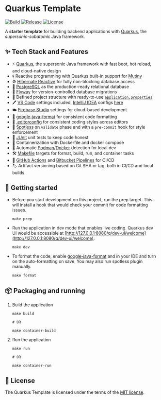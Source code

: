 # Quarkus Template

[![Build](https://img.shields.io/github/actions/workflow/status/zbhavyai/quarkus-template/build.yml?label=Build)](https://github.com/zbhavyai/quarkus-template/actions/workflows/build.yml)
[![Release](https://img.shields.io/github/actions/workflow/status/zbhavyai/quarkus-template/release.yml?label=Release)](https://github.com/zbhavyai/quarkus-template/actions/workflows/release.yml)
[![License](https://img.shields.io/github/license/zbhavyai/quarkus-template?label=License)](https://github.com/zbhavyai/quarkus-template/blob/main/LICENSE)

A **starter template** for building backend applications with [Quarkus](https://quarkus.io/), the _supersonic-subatomic_ Java framework.

## :sparkles: Tech Stack and Features

-  :zap: [Quarkus](https://quarkus.io/), the supersonic Java framework with fast boot, hot reload, and cloud-native design
-  :cyclone: Reactive programming with Quarkus built-in support for [Mutiny](https://smallrye.io/smallrye-mutiny)
-  :gear: [Hibernate Reactive](https://hibernate.org/reactive/) for fully non-blocking database access
-  :elephant: [PostgreSQL](https://www.postgresql.org/) as the production-ready relational database
-  :luggage: [Flyway](https://www.red-gate.com/products/flyway/community/) for version-controlled database migrations
-  :open_file_folder: Defined project structure with ready-to-use [`application.properties`](src/main/resources/application.properties)
-  :pen: [VS Code](https://code.visualstudio.com/) settings included, [IntelliJ IDEA](https://www.jetbrains.com/idea/) configs [here](https://github.com/zbhavyai/fedora-setup/tree/main/roles/intellij_idea/files)
-  :cloud: [Firebase Studio](https://firebase.studio/) settings for cloud-based development
-  :art: [google-java-format](https://github.com/google/google-java-format) for consistent code formatting
-  :page_facing_up: [.editorconfig](https://editorconfig.org/) for consistent coding styles across editors
-  :broom: [Spotless](https://github.com/diffplug/spotless) on `validate` phase and with a `pre-commit` hook for style enforcement
-  :test_tube: [JUnit](https://junit.org/) unit tests to keep code honest
-  :whale: Containerization with Dockerfile and docker compose
-  :otter: Automatic [Podman](https://podman.io/)/[Docker](https://www.docker.com/) detection for local dev
-  :hammer_and_wrench: [Makefile](https://www.gnu.org/software/make/) targets for format, build, run, and container tasks
-  :vertical_traffic_light: [GitHub Actions](https://github.com/features/actions) and [Bitbucket Pipelines](https://www.atlassian.com/software/bitbucket/features/pipelines) for CI/CD
-  :label: Artifact versioning based on Git SHA or tag, both in CI/CD and local builds

## :rocket: Getting started

-  Before you start development on this project, run the prep target. This will install a hook that would check your commit for code formatting issues.

   ```shell
   make prep
   ```

-  Run the application in dev mode that enables live coding. Quarkus dev UI would be accessible at [http://127.0.0.1:8080/q/dev-ui/welcome](http://127.0.0.1:8080/q/dev-ui/welcome).

   ```shell
   make dev
   ```

-  To format the code, enable [google-java-format](https://github.com/google/google-java-format) and in your IDE and turn on the auto-formatting on save. You may also run spotless plugin manually.

   ```shell
   make format
   ```

## :package: Packaging and running

1. Build the application

   ```shell
   make build

   # OR

   make container-build
   ```

1. Run the application

   ```shell
   make run

   # OR

   make container-run
   ```

## :page_facing_up: License

The Quarkus Template is licensed under the terms of the [MIT license](LICENSE).
